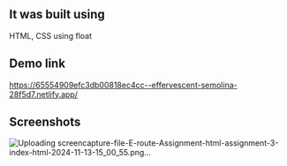 ## It was built using
HTML, CSS using float 

## Demo link
https://65554909efc3db00818ec4cc--effervescent-semolina-28f5d7.netlify.app/

## Screenshots
![Uploading screencapture-file-E-route-Assignment-html-assignment-3-index-html-2024-11-13-15_00_55.png…]()
